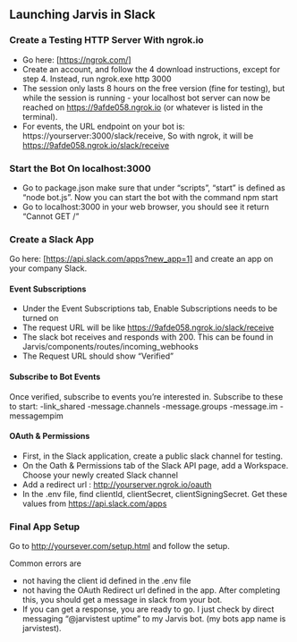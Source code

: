 ## Launching Jarvis in Slack

### Create a Testing HTTP Server With ngrok.io 

- Go here: [https://ngrok.com/]
- Create an account, and follow the 4 download instructions, except for step 4. Instead, run ngrok.exe http 3000
- The session only lasts 8 hours on the free version (fine for testing), but while the session is running - your localhost bot server can now be reached on https://9afde058.ngrok.io (or whatever is listed in the terminal).
- For events, the URL endpoint on your bot is: https://yourserver:3000/slack/receive, So with ngrok, it will be https://9afde058.ngrok.io/slack/receive 

### Start the Bot On localhost:3000

- Go to package.json make sure that under “scripts”, “start” is defined as “node bot.js”. Now you can start the bot with the command npm start
- Go to localhost:3000 in your web browser, you should see it return “Cannot GET /”

### Create a Slack App

Go here: [https://api.slack.com/apps?new_app=1] and create an app on your company Slack.

#### Event Subscriptions

- Under the Event Subscriptions tab, Enable Subscriptions needs to be turned on
- The request URL will be like https://9afde058.ngrok.io/slack/receive
- The slack bot receives and responds with 200. This can be found in Jarvis/components/routes/incoming_webhooks
- The Request URL should show “Verified”

#### Subscribe to Bot Events

Once verified, subscribe to events you’re interested in. Subscribe to these to start:
-link_shared
-message.channels
-message.groups
-message.im
-messagempim

#### OAuth & Permissions

- First, in the Slack application, create a public slack channel for testing.
- On the Oath & Permissions tab of the Slack API page, add a Workspace. Choose your newly created Slack channel
- Add a redirect url : http://yourserver.ngrok.io/oauth
- In the .env file, find clientId, clientSecret, clientSigningSecret. Get these values from https://api.slack.com/apps

### Final App Setup

Go to http://yoursever.com/setup.html and follow the setup. 

Common errors are 
- not having the client id defined in the .env file 
- not having the OAuth Redirect url defined in the app.
After completing this, you should get a message in slack from your bot.
- If you can get a response, you are ready to go. I just check by direct messaging “@jarvistest uptime” to my Jarvis bot. (my bots app name is jarvistest).
